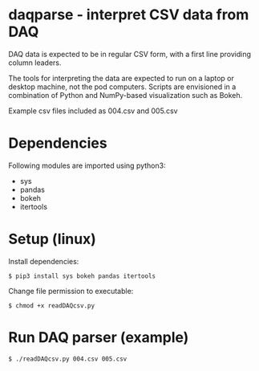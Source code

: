 # daqparse - interpret CSV data from DAQ

DAQ data is expected to be in regular CSV form, with a first line providing
column leaders.

The tools for interpreting the data are expected to run on a laptop or
desktop machine, not the pod computers.  Scripts are envisioned in a
combination of Python and NumPy-based visualization such as Bokeh.

Example csv files included as 004.csv and 005.csv

# Dependencies

Following modules are imported using python3:

* sys
* pandas
* bokeh
* itertools

# Setup (linux)

Install dependencies:

    $ pip3 install sys bokeh pandas itertools

Change file permission to executable:

    $ chmod +x readDAQcsv.py

# Run DAQ parser (example)

    $ ./readDAQcsv.py 004.csv 005.csv
